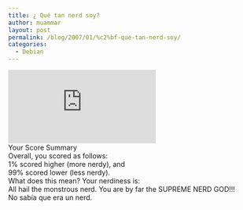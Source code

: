 ```yaml
---
title: ¿ Qué tan nerd soy?
author: muammar
layout: post
permalink: /blog/2007/01/%c2%bf-que-tan-nerd-soy/
categories:
  - Debian
---
```

[![I am nerdier than 99% of all people. Are you nerdier? Click here to find out!][1]][2]  
Your Score Summary  
Overall, you scored as follows:  
1% scored higher (more nerdy), and  
99% scored lower (less nerdy).  
What does this mean? Your nerdiness is:  
All hail the monstrous nerd. You are by far the SUPREME NERD GOD!!!  
No sabía que era un nerd.

 [1]: http://www.nerdtests.com/images/ft/nq.php?val=4798
 [2]: http://www.nerdtests.com/ft_nq.php?im